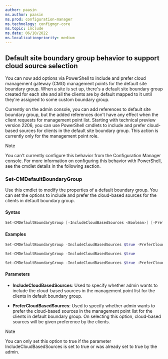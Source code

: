 ```yaml
---
author: paasin
ms.author: paasin
ms.prod: configuration-manager
ms.technology: configmgr-core
ms.topic: include
ms.date: 06/10/2022
ms.localizationpriority: medium
---
```


## <a name="bkmk_dbgmp"></a> Default site boundary group behavior to support cloud source selection
<!--10674394-->
You can now add options via PowerShell to include and prefer cloud management gateway (CMG) management points for the default site boundary group. When a site is set up, there's a default site boundary group created for each site and all the clients are by default mapped to it until they're assigned to some custom boundary group. 

Currently on the admin console, you can add references to default site boundary group, but the added references don't have any effect when the client requests for management point list. Starting with technical preview version 2206, you can use PowerShell cmdlets to include and prefer cloud-based sources for clients in the default site boundary group. This action is currently only for the management point role.  

> [!NOTE]
> You can't currently configure this behavior from the Configuration Manager console. For more information on configuring this behavior with PowerShell, see the cmdlet details in the following section. 

### Set-CMDefaultBoundaryGroup 

Use this cmdlet to modify the properties of a default boundary group. You can set the options to include and prefer the cloud-based sources for the clients in default boundary group. 

#### Syntax

```powershell
Set-CMDefaultBoundaryGroup [-IncludeCloudBasedSources <Boolean>] [-PreferCloudBasedSources <Boolean>] 
```

#### Examples

```powershell
Set-CMDefaultBoundaryGroup -IncludeCloudBasedSources $true -PreferCloudBasedSources $true 

Set-CMDefaultBoundaryGroup -IncludeCloudBasedSources $true 

Set-CMDefaultBoundaryGroup -IncludeCloudBasedSources $true -PreferCloudBasedSources $false 
```

#### Parameters

- **IncludeCloudBasedSources**: Used to specify whether admin wants to include the cloud-based sources in the management point list for the clients in default boundary group. 

- **PreferCloudBasedSources**: Used to specify whether admin wants to prefer the cloud-based sources in the management point list for the clients in default boundary group. On selecting this option, cloud-based sources will be given preference by the clients. 

> [!NOTE]
> You can only set this option to true if the parameter IncludeCloudBasedSources is set to true or was already set to true by the admin. 
